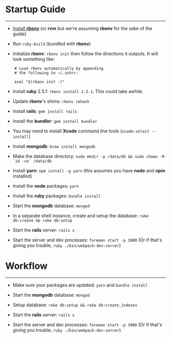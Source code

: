 # Startup Guide
---------------

- [Install **rbenv**](https://github.com/rbenv/rbenv#installation) (or **rvm** but we're assuming **rbenv** for the sake of the guide)

- Run `ruby-build` (bundled with **rbenv**)

- Initialize **rbenv**: `rbenv init` then follow the directions it outputs. It will look something like:

```
    # Load rbenv automatically by appending
    # the following to ~/.zshrc:

    eval "$(rbenv init -)"
```

- Install **ruby** 2.5.1: `rbenv install 2.5.1`. This could take awhile.

- Update **rbenv**'s shims: `rbenv rehash`

- Install **rails**: `gem install rails`

- Install the **bundler**: `gem install bundler`

- You may need to install **Xcode** command line tools (`xcode-select --install`)

- Install **mongodb**: `brew install mongodb`

- Make the database directory: ``sudo mkdir -p /data/db && sudo chown -R `id -un` /data/db``

- Install **yarn**: `npm install -g yarn` (this assumes you have **node** and **npm** installed)

- Install the **node** packages: `yarn`

- Install the **ruby** packages: `bundle install`

- Start the **mongodb** database: `mongod`

- In a separate shell instance, create and setup the database: `rake db:create && rake db:setup`

- Start the **rails** server: `rails s`

- Start the server and dev processes: `foreman start -p 3000` (Or if that's giving you trouble, `ruby ./bin/webpack-dev-server`)


# Workflow

-----------

- Make sure your packages are updated: `yarn` and `bundle install`

- Start the **mongodb** database: `mongod`

- Setup database: `rake db:setup && rake db:create_indexes`

- Start the **rails** server: `rails s`

- Start the server and dev processes: `foreman start -p 3000` (Or if that's giving you trouble, `ruby ./bin/webpack-dev-server`)